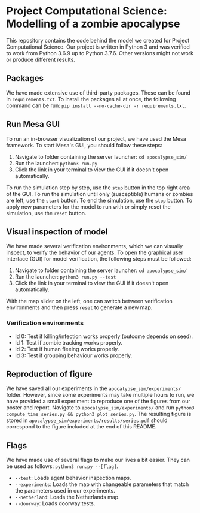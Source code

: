 # Project Computational Science: Modelling of a zombie apocalypse
This repository contains the code behind the model we created for Project Computational Science. Our project is written in Python 3 and was verified to work from Python 3.6.9 up to Python 3.7.6. Other versions might not work or produce different results.

## Packages
We have made extensive use of third-party packages. These can be found in ```requirements.txt```. To install the packages all at once, the following command can be run: ```pip install --no-cache-dir -r requirements.txt```.

## Run Mesa GUI
To run an in-browser visualization of our project, we have used the Mesa framework. To start Mesa's GUI, you should follow these steps:

1. Navigate to folder containing the server launcher: ```cd apocalypse_sim/```
2. Run the launcher: ```python3 run.py```
3. Click the link in your terminal to view the GUI if it doesn't open automatically.

To run the simulation step by step, use the ```step``` button in the top right area of the GUI. To run the simulation until only (susceptible) humans or zombies are left, use the ```start``` button. To end the simulation, use the ```stop``` button. To apply new parameters for the model to run with or simply reset the simulation, use the ```reset``` button.

## Visual inspection of model
We have made several verification environments, which we can visually inspect, to verify the behavior of our agents. To open the graphical user interface (GUI) for model verification, the following steps must be followed:

1. Navigate to folder containing the server launcher: ```cd apocalypse_sim/```
2. Run the launcher: ```python3 run.py --test```
3. Click the link in your terminal to view the GUI if it doesn't open automatically.

With the map slider on the left, one can switch between verification environments and then press ```reset``` to generate a new map.

### Verification environments
- Id 0: Test if killing/infection works properly (outcome depends on seed).
- Id 1: Test if zombie tracking works properly.
- Id 2: Test if human fleeing works properly.
- Id 3: Test if grouping behaviour works properly.

## Reproduction of figure
We have saved all our experiments in the ```apocalypse_sim/experiments/``` folder. However, since some experiments may take multiple hours to run, we have provided a small experiment to reproduce one of the figures from our poster and report. Navigate to ```apocalypse_sim/experiments/``` and run ```python3 compute_time_series.py && python3 plot_series.py```. The resulting figure is stored in ```apocalypse_sim/experiments/results/series.pdf``` should correspond to the figure included at the end of this README.

## Flags
We have made use of several flags to make our lives a bit easier. They can be used as follows: ```python3 run.py --[flag]```.
- ```--test```: Loads agent behavior inspection maps.
- ```--experiments```: Loads the map with changeable parameters that match the parameters used in our experiments.
- ```--netherland```: Loads the Netherlands map.
- ```--doorway```: Loads doorway tests.
